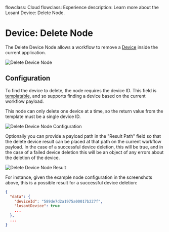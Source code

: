 flowclass: Cloud
flowclass: Experience
description: Learn more about the Losant Device: Delete Node.

# Device: Delete Node

The Delete Device Node allows a workflow to remove a [Device](/devices/overview/) inside the current application.

![Delete Device Node](/images/workflows/data/delete-device-node.png "Delete Device Node")

## Configuration

To find the device to delete, the node requires the device ID. This field is [templatable](/workflows/accessing-payload-data/#string-templates), and so supports finding a device based on the current workflow payload.

This node can only delete one device at a time, so the return value from the template must be a single device ID.

![Delete Device Node Configuration](/images/workflows/data/delete-device-node-config.png "Delete Device Node Configuration")

Optionally you can provide a payload path in the "Result Path" field so that the delete device result can be placed at that path on the current workflow payload. In the case of a successful device deletion, this will be true, and in the case of a failed device deletion this will be an object of any errors about the deletion of the device.

![Delete Device Node Result](/images/workflows/data/delete-device-node-result.png "Delete Device Node Result")

For instance, given the example node configuration in the screenshots above, this is a possible result for a successful device deletion:

```json
{
  "data": {
    "deviceId": "589de7d2a1975a00017b227f",
    "losantDevice": true
    ...
  },
  ...
}
```
